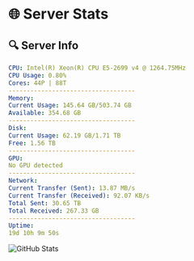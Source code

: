 # 🌐 Server Stats
## 🔍 Server Info
```yaml
CPU: Intel(R) Xeon(R) CPU E5-2699 v4 @ 1264.75MHz
CPU Usage: 0.80%
Cores: 44P | 88T
-----------------------------------
Memory:
Current Usage: 145.64 GB/503.74 GB
Available: 354.68 GB
-----------------------------------
Disk:
Current Usage: 62.19 GB/1.71 TB
Free: 1.56 TB
-----------------------------------
GPU:
No GPU detected
-----------------------------------
Network:
Current Transfer (Sent): 13.87 MB/s
Current Transfer (Received): 92.07 KB/s
Total Sent: 30.65 TB
Total Received: 267.33 GB
-----------------------------------
Uptime:
19d 10h 9m 50s
```
![GitHub Stats](https://img.shields.io/badge/Updated-2025-03-27_07:32:39-blue)